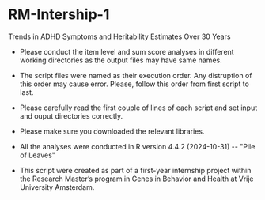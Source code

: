 # RM-Intership-1
Trends in ADHD Symptoms and Heritability Estimates Over 30 Years 

- Please conduct the item level and sum score analyses in different working directories as the output files may have same names.

- The script files were named as their execution order. Any distruption of this order may cause error. Please, follow this order from first script to last.

- Please carefully read the first couple of lines of each script and set input and ouput directories correctly.

- Please make sure you downloaded the relevant libraries.

- All the analyses were conducted in R version 4.4.2 (2024-10-31) -- "Pile of Leaves"

- This script were created as part of a first-year internship project within the Research Master’s program in Genes in Behavior and Health at Vrije University Amsterdam.

